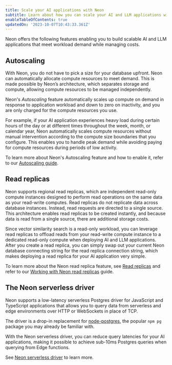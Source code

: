 ```yaml
---
title: Scale your AI applications with Neon
subtitle: Learn about how you can scale your AI and LLM applications with Neon
enableTableOfContents: true
updatedOn: '2023-10-07T10:43:33.361Z'
---
```


Neon offers the following features enabling you to build scalable AI and LLM applications that meet workload demand while managing costs.

## Autoscaling

With Neon, you do not have to pick a size for your database upfront. Neon can automatically allocate compute resources to meet demand. This is made possible by Neon’s architecture, which separates storage and compute, allowing compute resources to be managed independently.

Neon's _Autoscaling_ feature automatically scales up compute on demand in response to application workload and down to zero on inactivity, and you are only charged for the compute resources you use.

For example, if your AI application experiences heavy load during certain hours of the day or at different times throughout the week, month, or calendar year, Neon automatically scales compute resources without manual intervention according to the compute size boundaries that you configure. This enables you to handle peak demand while avoiding paying for compute resources during periods of low activity.

To learn more about Neon's Autoscaling feature and how to enable it, refer to our [Autoscaling guide](/docs/introduction/autoscaling).

## Read replicas

Neon supports regional read replicas, which are independent read-only compute instances designed to perform read operations on the same data as your read-write computes. Read replicas do not replicate data across database instances. Instead, read requests are directed to a single source. This architecture enables read replicas to be created instantly, and because data is read from a single source, there are additional storage costs.

Since vector similarity search is a read-only workload, you can leverage read replicas to offload reads from your read-write compute instance to a dedicated read-only compute when deploying AI and LLM applications. After you create a read replica, you can simply swap out your current Neon database connecting string for the read replica connection string, which makes deploying a read replica for your AI application very simple.

To learn more about the Neon read replica feature, see [Read replicas](/docs/introduction/read-replicas) and refer to our [Working with Neon read replicas](/docs/guides/read-replica-guide) guide.

## The Neon serverless driver

Neon supports a low-latency serverless Postgres driver for JavaScript and TypeScript applications that allows you to query data from serverless and edge environments over HTTP or WebSockets in place of TCP.

The driver is a drop-in replacement for [node-postgres](https://node-postgres.com/), the popular `npm pg` package you may already be familiar with.

With the Neon serverless driver, you can reduce query latencies for your AI applications, making it possible to achieve sub-10ms Postgres queries when querying from Edge functions.

See [Neon serverless driver](/docs/serverless/serverless-driver) to learn more.
